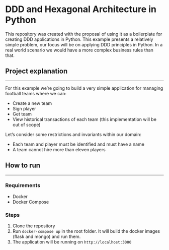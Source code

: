 # DDD and Hexagonal Architecture in Python

This repository was created with the proposal of using it as a boilerplate for creating DDD
applications in Python. This example presents a relatively simple problem, our focus will be 
on applying DDD principles in Python. In a real world scenario we would have a more complex business rules than that.

## Project explanation 
***

For this example we’re going to build a very simple application for managing football teams where we can:

* Create a new team
* Sign player
* Get team
* View historical transactions of each team (this implementation will be out of scope)

Let’s consider some restrictions and invariants within our domain:

* Each team and player must be identified and must have a name
* A team cannot hire more than eleven players

## How to run
***
### Requirements

* Docker
* Docker Compose

### Steps

1. Clone the repository
2. Run `docker-compose up` in the root folder. It will build the docker images (flask and mongo) and run them.
3. The application will be running on `http://localhost:3000`
